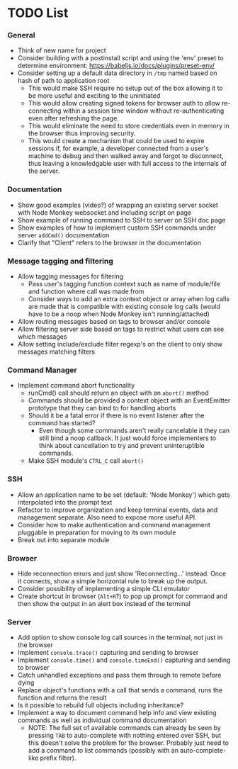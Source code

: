 # TODO List

### General
- Think of new name for project
- Consider building with a postinstall script and using the 'env' preset to determine environment: https://babeljs.io/docs/plugins/preset-env/
- Consider setting up a default data directory in `/tmp` named based on hash of path to application root
  - This would make SSH require no setup out of the box allowing it to be more useful and exciting to the uninitiated
  - This would allow creating signed tokens for browser auth to allow re-connecting within a session time window without re-authenticating even after refreshing the page.
  - This would eliminate the need to store credentials even in memory in the browser thus improving security.
  - This would create a mechanism that could be used to expire sessions if, for example, a developer connected from a user's machine to debug and then walked away and forgot to disconnect, thus leaving a knowledgable user with full access to the internals of the server.

### Documentation
- Show good examples (video?) of wrapping an existing server socket with Node Monkey websocket and including script on page
- Show example of running command to SSH to server on SSH doc page
- Show examples of how to implement custom SSH commands under server `addCmd()` documentation
- Clarify that "Client" refers to the browser in the documentation

### Message tagging and filtering
- Allow tagging messages for filtering
  - Pass user's tagging function context such as name of module/file and function where call was made from
  - Consider ways to add an extra context object or array when log calls are made that is compatible with existing console log calls (would have to be a noop when Node Monkey isn't running/attached)
- Allow routing messages based on tags to browser and/or console
- Allow filtering server side based on tags to restrict what users can see which messages
- Allow setting include/exclude filter regexp's on the client to only show messages matching filters

### Command Manager
- Implement command abort functionality
  - runCmd() call should return an object with an `abort()` method
  - Commands should be provided a context object with an EventEmitter prototype that they can bind to for handling aborts
  - Should it be a fatal error if there is no event listener after the command has started?
    - Even though some commands aren't really cancelable it they can still bind a noop callback. It just would force implementers to think about cancellation to try and prevent uninteruptible commands.
  - Make SSH module's `CTRL_C` call `abort()`

### SSH
- Allow an application name to be set (default: 'Node Monkey') which gets interpolated into the prompt text
- Refactor to improve organization and keep terminal events, data and management separate. Also need to expose more useful API.
- Consider how to make authentication and command management pluggable in preparation for moving to its own module
- Break out into separate module

### Browser
- Hide reconnection errors and just show 'Reconnecting...' instead. Once it connects, show a simple horizontal rule to break up the output.
- Consider possibility of implementing a simple CLI emulator
- Create shortcut in browser (`Alt+R`?) to pop up prompt for command and then show the output in an alert box instead of the terminal

### Server
- Add option to show console log call sources in the terminal, not just in the browser
- Implement `console.trace()` capturing and sending to browser
- Implement `console.time()` and `console.timeEnd()` capturing and sending to browser
- Catch unhandled exceptions and pass them through to remote before dying
- Replace object's functions with a call that sends a command, runs the function and returns the result
- Is it possible to rebuild full objects including inheritance?
- Implement a way to document command help info and view existing commands as well as individual command documentation
  - NOTE: The full set of available commands can already be seen by pressing `TAB` to auto-complete with nothing entered over SSH, but this doesn't solve the problem for the browser. Probably just need to add a command to list commands (possibly with an auto-complete-like prefix filter).